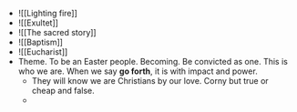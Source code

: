 - ![[Lighting fire]]
- ![[Exultet]]
- ![[The sacred story]]
- ![[Baptism]]
- ![[Eucharist]]
- Theme. To be an Easter people. Becoming. Be convicted as one. This is who we are. When we say **go forth**,  it is with impact and power.
	- They will know we are Christians by our love. Corny but true or cheap and false.
	-